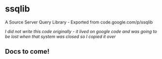 # ssqlib
A Source Server Query Library - Exported from code.google.com/p/ssqlib


*I did not write this code originally - it lived on google code and was going to be lost when that system was closed so I copied it over*

## Docs to come!
